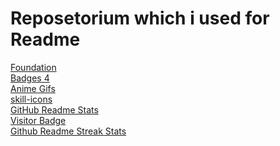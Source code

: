 # Reposetorium which i used for Readme
[Foundation](https://github.com/salesp07)\
[Badges 4](https://github.com/alexandresanlim/Badges4-README.md-Profile)\
[Anime Gifs](https://github.com/PrincessAkira/PrincessAkira)\
[skill-icons](https://github.com/tandpfun/skill-icons)\
[GitHub Readme Stats](https://github.com/anuraghazra/github-readme-stats)\
[Visitor Badge](https://github.com/hehuapei/visitor-badge)\
[Github Readme Streak Stats](https://github.com/DenverCoder1/github-readme-streak-stats)